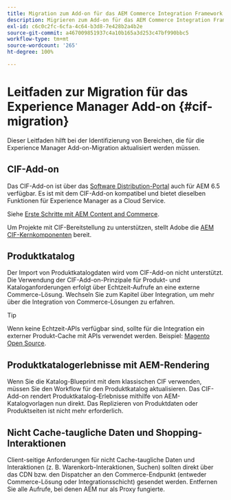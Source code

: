 ```yaml
---
title: Migration zum Add-on für das AEM Commerce Integration Framework (CIF)
description: Migrieren zum Add-on für das AEM Commerce Integration Framework (CIF) von einer alten Version
exl-id: c6c0c2fc-6cfa-4c64-b3d8-7e428b2a4b2e
source-git-commit: a467009851937c4a10b165a3d253c47bf990bbc5
workflow-type: tm+mt
source-wordcount: '265'
ht-degree: 100%

---
```


# Leitfaden zur Migration für das Experience Manager Add-on {#cif-migration}

Dieser Leitfaden hilft bei der Identifizierung von Bereichen, die für die Experience Manager Add-on-Migration aktualisiert werden müssen.

## CIF-Add-on

Das CIF-Add-on ist über das [Software Distribution-Portal](https://experience.adobe.com/#/downloads/content/software-distribution/en/aem.html) auch für AEM 6.5 verfügbar. Es ist mit dem CIF-Add-on kompatibel und bietet dieselben Funktionen für Experience Manager as a Cloud Service.

Siehe [Erste Schritte mit AEM Content and Commerce](getting-started.md).

Um Projekte mit CIF-Bereitstellung zu unterstützen, stellt Adobe die [AEM CIF-Kernkomponenten](https://github.com/adobe/aem-core-cif-components) bereit.

## Produktkatalog

Der Import von Produktkatalogdaten wird vom CIF-Add-on nicht unterstützt. Die Verwendung der CIF-Add-on-Prinzipale für Produkt- und Kataloganforderungen erfolgt über Echtzeit-Aufrufe an eine externe Commerce-Lösung. Wechseln Sie zum Kapitel über Integration, um mehr über die Integration von Commerce-Lösungen zu erfahren.

>[!TIP]
>
>Wenn keine Echtzeit-APIs verfügbar sind, sollte für die Integration ein externer Produkt-Cache mit APIs verwendet werden. Beispiel: [Magento Open Source](https://business.adobe.com/de/products/magento/open-source.html).

## Produktkatalogerlebnisse mit AEM-Rendering

Wenn Sie die Katalog-Blueprint mit dem klassischen CIF verwenden, müssen Sie den Workflow für den Produktkatalog aktualisieren. Das CIF-Add-on rendert Produktkatalog-Erlebnisse mithilfe von AEM-Katalogvorlagen nun direkt. Das Replizieren von Produktdaten oder Produktseiten ist nicht mehr erforderlich.

## Nicht Cache-taugliche Daten und Shopping-Interaktionen

Client-seitige Anforderungen für nicht Cache-taugliche Daten und Interaktionen (z. B. Warenkorb-Interaktionen, Suchen) sollten direkt über das CDN bzw. den Dispatcher an den Commerce-Endpunkt (entweder Commerce-Lösung oder Integrationsschicht) gesendet werden. Entfernen Sie alle Aufrufe, bei denen AEM nur als Proxy fungierte.
